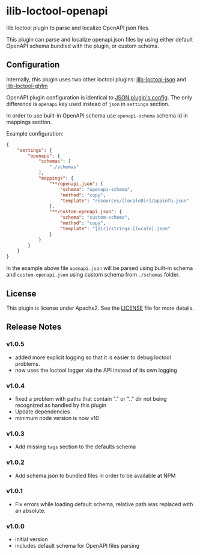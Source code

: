 # ilib-loctool-openapi

Ilib loctool plugin to parse and localize OpenAPI json files.

This plugin can parse and localize openapi.json files by using
either default OpenAPI schema bundled with the plugin,
or custom schema.

## Configuration

Internally, this plugin uses two other loctool plugins:
[ilib-loctool-json](https://github.com/iLib-js/ilib-loctool-json)
and
[ilib-loctool-ghfm](https://github.com/iLib-js/ilib-loctool-ghfm)

OpenAPI plugin configuration is identical to
[JSON plugin's config](https://github.com/iLib-js/ilib-loctool-json#configuring-the-plugin).
The only difference is `openapi` key used instead of `json`
in `settings` section.

In order to use built-in OpenAPI schema use `openapi-schema`
schema id in mappings section.

Example configuration:

```json
{
    "settings": {
        "openapi": {
            "schemas": [
                "./schemas"
            ],
            "mappings": {
                "**/openapi.json": {
                    "schema": "openapi-schema",
                    "method": "copy",
                    "template": "resources/[localeDir]/appinfo.json"
                },
                "**/custom-openapi.json": {
                    "schema": "custom-schema",
                    "method": "copy",
                    "template": "[dir]/strings.[locale].json"
                }
            }
        }
    }
}
```

In the example above file `openapi.json` will be parsed using
built-in schema and `custom-openapi.json` using custom schema
from `./schemas` folder.

## License

This plugin is license under Apache2. See the [LICENSE](./LICENSE)
file for more details.

## Release Notes

### v1.0.5

- added more explicit logging so that it is easier to debug loctool
  problems.
- now uses the loctool logger via the API instead of its own logging

### v1.0.4

- fixed a problem with paths that contain "." or ".." dir not being
  recognized as handled by this plugin
- Update dependencies
- minimum node version is now v10

### v1.0.3
- Add missing `tags` section to the defaults schema

### v1.0.2

- Add schema.json to bundled files in order to be available at NPM

### v1.0.1

- Fix errors while loading default schema, relative path was replaced
with an absolute.

### v1.0.0

- initial version
- includes default schema for OpenAPI files parsing
